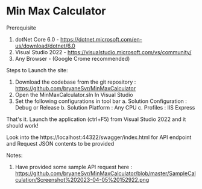 # Min Max Calculator

Prerequisite
1. dotNet Core 6.0 - https://dotnet.microsoft.com/en-us/download/dotnet/6.0
2. Visual Studio 2022 -  https://visualstudio.microsoft.com/vs/community/
3. Any Browser - (Google Crome recommended)

Steps to Launch the site:
1. Download the codebase from the git repository : https://github.com/bryaneSvr/MinMaxCalculator
2. Open the MinMaxCalculator.sln In Visual Studio 
3. Set the following configurations in tool bar
	a. Solution Configuration : Debug or Release
	b. Solution Platform : Any CPU
	c. Profiles : IIS Express

That's it. Launch the application (ctrl+F5) from Visual Studio 2022 and it should work!

Look into the https://localhost:44322/swagger/index.html for API endpoint and Request JSON contents to be provided

Notes:
1. Have provided some sample API request here : https://github.com/bryaneSvr/MinMaxCalculator/blob/master/SampleCalculation/Screenshot%202023-04-05%20152922.png
